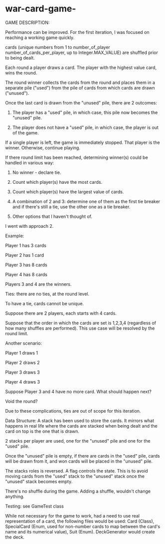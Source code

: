 # war-card-game-

GAME DESCRIPTION:

Performance can be improved. For the first iteration, I was focused on
reaching a working game quickly.

cards (unique numbers from 1 to number_of_player 
number_of_cards_per_player, up to Integer.MAX_VALUE) are shuffled prior to
being dealt.

Each round a player draws a card. The player with the highest value card,
wins the round.

The round winner collects the cards from the round and places them in a
separate pile ("used") from the pile of cards from which cards are drawn
("unused").

Once the last card is drawn from the "unused" pile, there are 2 outcomes:

1. The player has a "used" pile, in which case, this pile now becomes the
"unused" pile.

2. The player does not have a "used" pile, in which case, the player is out
of the game.

If a single player is left, the game is immediately stopped. That player is
the winner. Otherwise, continue playing.

If there round limit has been reached, determining winner(s) could be handled
in various way:

1. No winner - declare tie.

2. Count which player(s) have the most cards.

3. Count which player(s) have the largest value of cards.

4. A combination of 2 and 3: determine one of them as the first tie breaker
and if there's still a tie, use the other one as a tie breaker.

5. Other options that I haven't thought of.

I went with approach 2.

Example:

Player 1 has 3 cards

Player 2 has 1 card

Player 3 has 8 cards

Player 4 has 8 cards

Players 3 and 4 are the winners.

Ties: there are no ties, at the round level.

To have a tie, cards cannot be unique.

Suppose there are 2 players, each starts with 4 cards.

Suppose that the order in which the cards are set is 1,2,3,4 (regardless of
how many shuffles are performed). This use case will be resolved by the round
limit.

Another scenario:

Player 1 draws 1

Player 2 draws 2

Player 3 draws 3

Player 4 draws 3

Suppose Player 3 and 4 have no more card. What should happen next?

Void the round?

Due to these complications, ties are out of scope for this iteration.

Data Structure: A stack has been used to store the cards. It mirrors what
happens in real life where the cards are stacked when being dealt and the
card on top is the one that is drawn.

2 stacks per player are used, one for the "unused" pile and one for the
"used" pile.

Once the "unused" pile is empty, if there are cards in the "used" pile, cards
will be drawn from it, and won cards will be placed in the "unused" pile.

The stacks roles is reversed. A flag controls the state. This is to avoid
moving cards from the "used" stack to the "unused" stack once the "unused"
stack becomes empty.

There's no shuffle during the game. Adding a shuffle, wouldn't change
anything.

Testing: see GameTest class

While not necessary for the game to work, had a need to use real
representation of a card, the following files would be used: Card (Class),
SpecialCard (Enum, used for non-number cards to map between the card's name
and its numerical value), Suit (Enum). DeckGenerator would create the deck.
